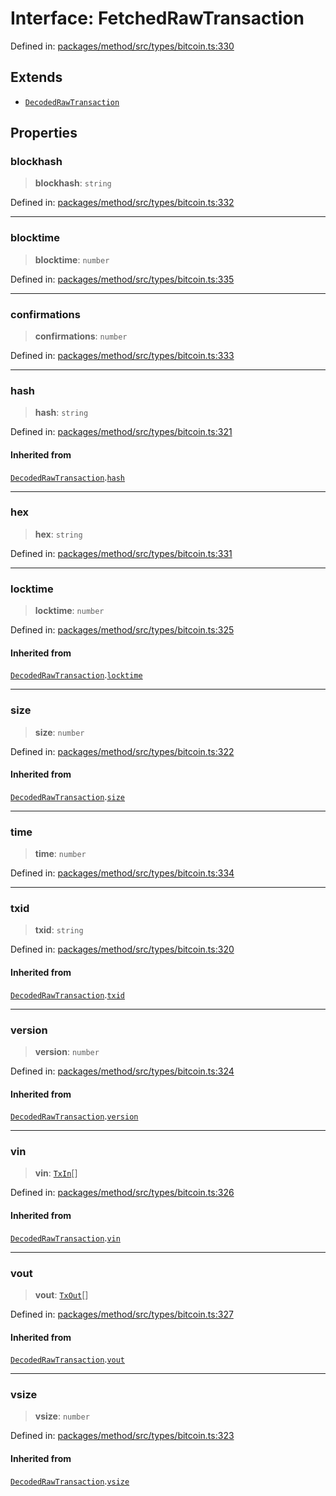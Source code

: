 # Interface: FetchedRawTransaction

Defined in: [packages/method/src/types/bitcoin.ts:330](https://github.com/dcdpr/did-btcr2-js/blob/4a717493e735221d072999f212891939f4de3f23/packages/method/src/types/bitcoin.ts#L330)

## Extends

- [`DecodedRawTransaction`](../type-aliases/DecodedRawTransaction.md)

## Properties

### blockhash

> **blockhash**: `string`

Defined in: [packages/method/src/types/bitcoin.ts:332](https://github.com/dcdpr/did-btcr2-js/blob/4a717493e735221d072999f212891939f4de3f23/packages/method/src/types/bitcoin.ts#L332)

***

### blocktime

> **blocktime**: `number`

Defined in: [packages/method/src/types/bitcoin.ts:335](https://github.com/dcdpr/did-btcr2-js/blob/4a717493e735221d072999f212891939f4de3f23/packages/method/src/types/bitcoin.ts#L335)

***

### confirmations

> **confirmations**: `number`

Defined in: [packages/method/src/types/bitcoin.ts:333](https://github.com/dcdpr/did-btcr2-js/blob/4a717493e735221d072999f212891939f4de3f23/packages/method/src/types/bitcoin.ts#L333)

***

### hash

> **hash**: `string`

Defined in: [packages/method/src/types/bitcoin.ts:321](https://github.com/dcdpr/did-btcr2-js/blob/4a717493e735221d072999f212891939f4de3f23/packages/method/src/types/bitcoin.ts#L321)

#### Inherited from

[`DecodedRawTransaction`](../type-aliases/DecodedRawTransaction.md).[`hash`](../type-aliases/DecodedRawTransaction.md#hash)

***

### hex

> **hex**: `string`

Defined in: [packages/method/src/types/bitcoin.ts:331](https://github.com/dcdpr/did-btcr2-js/blob/4a717493e735221d072999f212891939f4de3f23/packages/method/src/types/bitcoin.ts#L331)

***

### locktime

> **locktime**: `number`

Defined in: [packages/method/src/types/bitcoin.ts:325](https://github.com/dcdpr/did-btcr2-js/blob/4a717493e735221d072999f212891939f4de3f23/packages/method/src/types/bitcoin.ts#L325)

#### Inherited from

[`DecodedRawTransaction`](../type-aliases/DecodedRawTransaction.md).[`locktime`](../type-aliases/DecodedRawTransaction.md#locktime)

***

### size

> **size**: `number`

Defined in: [packages/method/src/types/bitcoin.ts:322](https://github.com/dcdpr/did-btcr2-js/blob/4a717493e735221d072999f212891939f4de3f23/packages/method/src/types/bitcoin.ts#L322)

#### Inherited from

[`DecodedRawTransaction`](../type-aliases/DecodedRawTransaction.md).[`size`](../type-aliases/DecodedRawTransaction.md#size)

***

### time

> **time**: `number`

Defined in: [packages/method/src/types/bitcoin.ts:334](https://github.com/dcdpr/did-btcr2-js/blob/4a717493e735221d072999f212891939f4de3f23/packages/method/src/types/bitcoin.ts#L334)

***

### txid

> **txid**: `string`

Defined in: [packages/method/src/types/bitcoin.ts:320](https://github.com/dcdpr/did-btcr2-js/blob/4a717493e735221d072999f212891939f4de3f23/packages/method/src/types/bitcoin.ts#L320)

#### Inherited from

[`DecodedRawTransaction`](../type-aliases/DecodedRawTransaction.md).[`txid`](../type-aliases/DecodedRawTransaction.md#txid)

***

### version

> **version**: `number`

Defined in: [packages/method/src/types/bitcoin.ts:324](https://github.com/dcdpr/did-btcr2-js/blob/4a717493e735221d072999f212891939f4de3f23/packages/method/src/types/bitcoin.ts#L324)

#### Inherited from

[`DecodedRawTransaction`](../type-aliases/DecodedRawTransaction.md).[`version`](../type-aliases/DecodedRawTransaction.md#version)

***

### vin

> **vin**: [`TxIn`](../type-aliases/TxIn.md)[]

Defined in: [packages/method/src/types/bitcoin.ts:326](https://github.com/dcdpr/did-btcr2-js/blob/4a717493e735221d072999f212891939f4de3f23/packages/method/src/types/bitcoin.ts#L326)

#### Inherited from

[`DecodedRawTransaction`](../type-aliases/DecodedRawTransaction.md).[`vin`](../type-aliases/DecodedRawTransaction.md#vin)

***

### vout

> **vout**: [`TxOut`](../type-aliases/TxOut.md)[]

Defined in: [packages/method/src/types/bitcoin.ts:327](https://github.com/dcdpr/did-btcr2-js/blob/4a717493e735221d072999f212891939f4de3f23/packages/method/src/types/bitcoin.ts#L327)

#### Inherited from

[`DecodedRawTransaction`](../type-aliases/DecodedRawTransaction.md).[`vout`](../type-aliases/DecodedRawTransaction.md#vout)

***

### vsize

> **vsize**: `number`

Defined in: [packages/method/src/types/bitcoin.ts:323](https://github.com/dcdpr/did-btcr2-js/blob/4a717493e735221d072999f212891939f4de3f23/packages/method/src/types/bitcoin.ts#L323)

#### Inherited from

[`DecodedRawTransaction`](../type-aliases/DecodedRawTransaction.md).[`vsize`](../type-aliases/DecodedRawTransaction.md#vsize)

